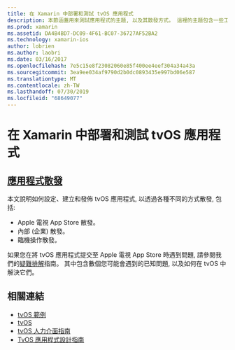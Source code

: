```yaml
---
title: 在 Xamarin 中部署和測試 tvOS 應用程式
description: 本節涵蓋用來測試應用程式的主題, 以及其散發方式。 這裡的主題包含一些工具, 例如用來進行偵錯工具、部署至測試人員, 以及如何將應用程式發行至 Apple TV App Store 等。
ms.prod: xamarin
ms.assetid: DA4B4BD7-DC09-4F61-BC07-36727AF52BA2
ms.technology: xamarin-ios
author: lobrien
ms.author: laobri
ms.date: 03/16/2017
ms.openlocfilehash: 7e5c15e8f23082060e85f400ee4eef304a34a43a
ms.sourcegitcommit: 3ea9ee034af9790d2b0dc0893435e997bd06e587
ms.translationtype: MT
ms.contentlocale: zh-TW
ms.lasthandoff: 07/30/2019
ms.locfileid: "68649077"
---
```

# <a name="deploying-and-testing-tvos-apps-in-xamarin"></a>在 Xamarin 中部署和測試 tvOS 應用程式

## <a name="app-distributioniostvosdeploy-testapp-distributionindexmd"></a>[應用程式散發](~/ios/tvos/deploy-test/app-distribution/index.md)

本文說明如何設定、建立和發佈 tvOS 應用程式, 以透過各種不同的方式散發, 包括:

- Apple 電視 App Store 散發。
- 內部 (企業) 散發。
- 臨機操作散發。

如果您在將 tvOS 應用程式提交至 Apple 電視 App Store 時遇到問題, 請參閱我們的[疑難排解](~/ios/tvos/troubleshooting.md)指南。 其中包含數個您可能會遇到的已知問題, 以及如何在 tvOS 中解決它們。

## <a name="related-links"></a>相關連結

- [tvOS 範例](https://docs.microsoft.com/samples/browse/?products=xamarin&term=Xamarin.iOS+tvOS)
- [tvOS](https://developer.apple.com/tvos/)
- [tvOS 人力介面指南](https://developer.apple.com/tvos/human-interface-guidelines/)
- [TvOS 應用程式設計指南](https://developer.apple.com/library/prerelease/tvos/documentation/General/Conceptual/AppleTV_PG/)
